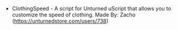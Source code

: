 - ClothingSpeed -
A script for Unturned uScript that allows you to customize the speed of clothing.
Made By: Zacho (https://unturnedstore.com/users/738)
